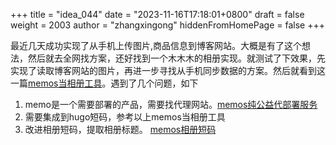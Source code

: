 +++
title = "idea_044"
date = "2023-11-16T17:18:01+0800"
draft = false
weight = 2003
author = "zhangxingong"
hiddenFromHomePage = false
+++

最近几天成功实现了从手机上传图片,商品信息到博客网站。大概是有了这个想法，然后就去全网找方案，还好找到一个木木木的相册实现。就测试了下效果，先实现了读取博客网站的图片，再进一步寻找从手机同步数据的方案。然后就看到这一篇[memos当相册工具](https://immmmm.com/hugo-shortcodes-recently-by-memos/)。遇到了几个问题，如下

1. memo是一个需要部署的产品，需要找代理网站。[memos纯公益代部署服务](https://www.imcharon.com/1467/)
2. 需要集成到hugo短码，参考以上memos当相册工具
3. 改进相册短码，提取相册标题。 [memos相册短码](https://github.com/zhangxingong/blog/blob/main/themes/maupassant/layouts/shortcodes/album.html)
